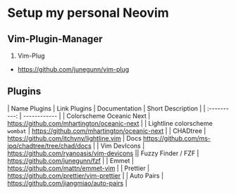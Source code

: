 # Setup my personal Neovim

## Vim-Plugin-Manager

1. Vim-Plug

- https://github.com/junegunn/vim-plug

## Plugins

| Name Plugins | Link Plugins | Documentation | Short Description |
| :----------: | ------------ |
| Colorscheme Oceanic Next | https://github.com/mhartington/oceanic-next |
| Lightline colorscheme `wombat` | https://github.com/mhartington/oceanic-next |
| CHADtree | https://github.com/itchyny/lightline.vim | Docs https://github.com/ms-jpq/chadtree/tree/chad/docs |
| Vim DevIcons | https://github.com/ryanoasis/vim-devicons || Fuzzy Finder / FZF | https://github.com/junegunn/fzf |
| Emmet | https://github.com/mattn/emmet-vim |
| Prettier | https://github.com/prettier/vim-prettier |
| Auto Pairs | https://github.com/jiangmiao/auto-pairs |

